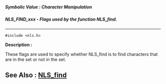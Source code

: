 ##### Symbolic Value : Character Manipulation
##### NLS_FIND_xxx - Flags used by the function NLS_find.
---
```
#include <nls.h>
```
**Description :**

These flags are used to specify whether NLS_find is to find characters that are 
in the set or not in the set.

**See Also :**
[NLS_find](/domino-c-api-docs/reference/Func/NLS_find)
---
